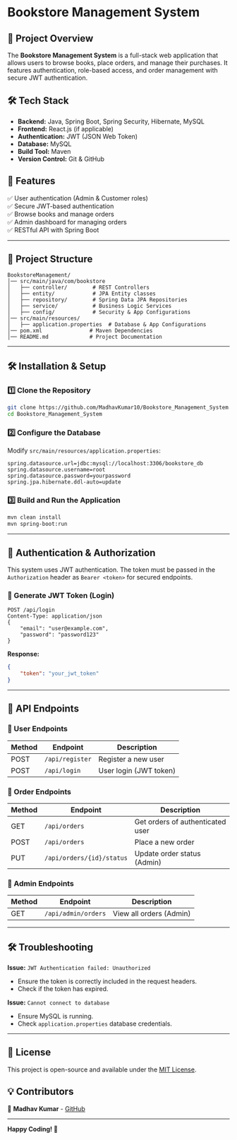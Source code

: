 # Bookstore Management System

## 📌 Project Overview
The **Bookstore Management System** is a full-stack web application that allows users to browse books, place orders, and manage their purchases. It features authentication, role-based access, and order management with secure JWT authentication.

## 🛠️ Tech Stack
- **Backend:** Java, Spring Boot, Spring Security, Hibernate, MySQL
- **Frontend:** React.js (if applicable)
- **Authentication:** JWT (JSON Web Token)
- **Database:** MySQL
- **Build Tool:** Maven
- **Version Control:** Git & GitHub

## 🚀 Features
✅ User authentication (Admin & Customer roles)  
✅ Secure JWT-based authentication  
✅ Browse books and manage orders  
✅ Admin dashboard for managing orders  
✅ RESTful API with Spring Boot  

---

## 📂 Project Structure
```
BookstoreManagement/
│── src/main/java/com/bookstore
│   ├── controller/        # REST Controllers
│   ├── entity/            # JPA Entity classes
│   ├── repository/        # Spring Data JPA Repositories
│   ├── service/           # Business Logic Services
│   ├── config/            # Security & App Configurations
│── src/main/resources/
│   ├── application.properties  # Database & App Configurations
│── pom.xml               # Maven Dependencies
│── README.md             # Project Documentation
```

---

## 🛠️ Installation & Setup
### 1️⃣ Clone the Repository
```sh
git clone https://github.com/MadhavKumar10/Bookstore_Management_System.git
cd Bookstore_Management_System
```

### 2️⃣ Configure the Database
Modify `src/main/resources/application.properties`:
```properties
spring.datasource.url=jdbc:mysql://localhost:3306/bookstore_db
spring.datasource.username=root
spring.datasource.password=yourpassword
spring.jpa.hibernate.ddl-auto=update
```

### 3️⃣ Build and Run the Application
```sh
mvn clean install
mvn spring-boot:run
```

---

## 🔑 Authentication & Authorization
This system uses JWT authentication. The token must be passed in the `Authorization` header as `Bearer <token>` for secured endpoints.

### 🔹 Generate JWT Token (Login)
```http
POST /api/login
Content-Type: application/json
{
    "email": "user@example.com",
    "password": "password123"
}
```
**Response:**
```json
{
    "token": "your_jwt_token"
}
```

---

## 📌 API Endpoints

### 🔹 User Endpoints
| Method | Endpoint           | Description                |
|--------|-------------------|----------------------------|
| POST   | `/api/register`   | Register a new user       |
| POST   | `/api/login`      | User login (JWT token)    |

### 🔹 Order Endpoints
| Method | Endpoint            | Description                       |
|--------|--------------------|-----------------------------------|
| GET    | `/api/orders`       | Get orders of authenticated user |
| POST   | `/api/orders`       | Place a new order                |
| PUT    | `/api/orders/{id}/status` | Update order status (Admin) |

### 🔹 Admin Endpoints
| Method | Endpoint          | Description                 |
|--------|------------------|-----------------------------|
| GET    | `/api/admin/orders` | View all orders (Admin)    |

---

## 🛠️ Troubleshooting
**Issue:** `JWT Authentication failed: Unauthorized`
- Ensure the token is correctly included in the request headers.
- Check if the token has expired.

**Issue:** `Cannot connect to database`
- Ensure MySQL is running.
- Check `application.properties` database credentials.

---

## 📜 License
This project is open-source and available under the [MIT License](LICENSE).

## 💡 Contributors
👤 **Madhav Kumar** - [GitHub](https://github.com/MadhavKumar10)

---

**Happy Coding! 🚀**

